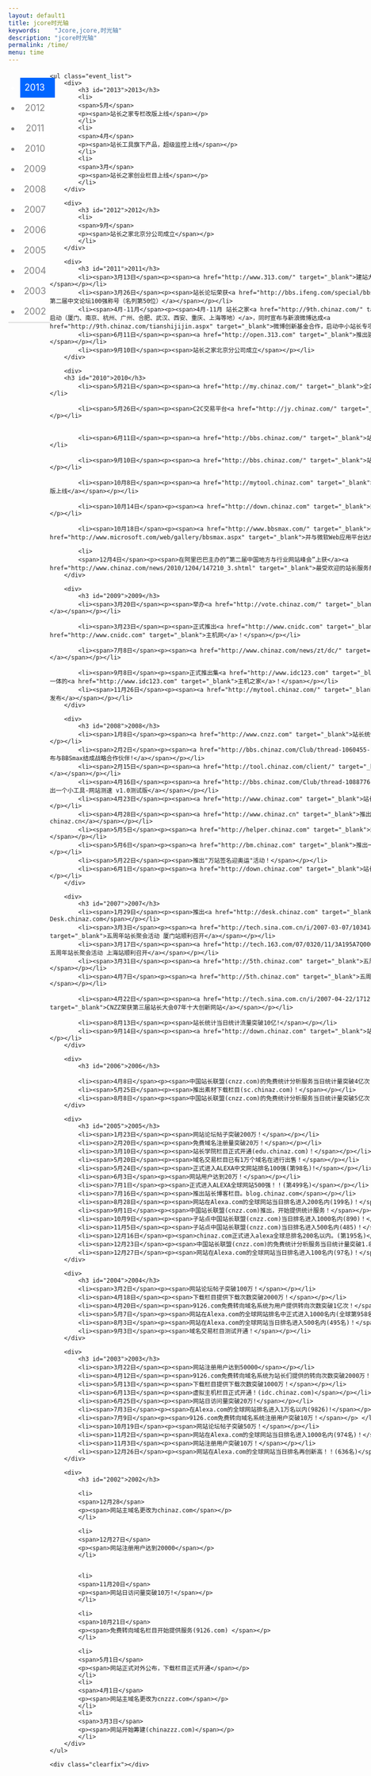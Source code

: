 ```yaml
---
layout: default1
title: jcore时光轴
keywords:	 "Jcore,jcore,时光轴"
description: "jcore时光轴"
permalink: /time/
menu: time
---
```


<style>
.box{width:940px;margin:18px auto 0 auto;}
.event_year{width:60px;border-bottom:2px solid #DDD;text-align:center;float:left;margin-top:10px;}
.event_year li{height:40px;line-height:40px;background:#FFF;margin-bottom:1px;font-size:18px;color:#828282;cursor:pointer;}
.event_year li.current{width:61px;background:#0066ff url('./resources/images/base/jian.png') 60px 0 no-repeat;color:#FFF;text-align:left;padding-left:9px;}
.event_list h3{margin:0 0 10px 132px;font-size:24px;font-family:Georgia;color:#0066ff;padding-left:25px;background:url('./resources/images/base/jian.png') 0 -45px no-repeat;height:38px;line-height:30px;font-style:italic;}
.event_list li{background:url('./resources/images/base/jian.png') 136px -80px no-repeat;}
.event_list li span{width:127px;text-align:right;display:block;float:left;margin-top:10px;}
.event_list li p{width:680px;margin-left:24px;display:inline-block;padding-left:10px;background:url('./resources/images/base/jian.png') -21px 0 no-repeat;line-height:25px;_float:left;}
.event_list li p span{width:650px;text-align:left;border-bottom:2px solid #DDD;padding:10px 15px;background:#FFF;margin:0;}
</style>

<div class="box">
	<ul class="event_year">
		<li class="current"><label for="2013">2013</label></li>
		<li><label for="2012">2012</label></li>
		<li><label for="2011">2011</label></li>
		<li><label for="2010">2010</label></li>
		<li><label for="2009">2009</label></li>
		<li><label for="2008">2008</label></li>
		<li><label for="2007">2007</label></li>
		<li><label for="2006">2006</label></li>
		<li><label for="2005">2005</label></li>
		<li><label for="2004">2004</label></li>
		<li><label for="2003">2003</label></li>
		<li><label for="2002">2002</label></li>
	</ul>
	
	<ul class="event_list">
		<div>
			<h3 id="2013">2013</h3>
			<li>
			<span>5月</span>
			<p><span>站长之家专栏改版上线</span></p>
			</li>
			<li>
			<span>4月</span>
			<p><span>站长工具旗下产品，超级监控上线</span></p>
			</li>
			<li>
			<span>3月</span>
			<p><span>站长之家创业栏目上线</span></p>
			</li>
		</div>
		
		<div>
			<h3 id="2012">2012</h3>
			<li>
			<span>9月</span>
			<p><span>站长之家北京分公司成立</span></p>
			</li>
		</div>
		
		<div>
			<h3 id="2011">2011</h3>
			<li><span>3月13日</span><p><span><a href="http://www.313.com/" target="_blank">建站大师（www.313.com）上线</a></span></p></li>
			<li><span>3月26日</span><p><span>站长论坛荣获<a href="http://bbs.ifeng.com/special/bbs100/" target="_blank">2010年第二届中文论坛100强称号（名列第50位）</a></span></p></li>
			<li><span>4月-11月</span><p><span>4月-11月 站长之家<a href="http://9th.chinaz.com/" target="_blank">九周年全国交流会启动（厦门、南京、杭州、广州、合肥、武汉、西安、重庆、上海等地）</a>，同时宣布与新浪微博达成<a href="http://9th.chinaz.com/tianshijijin.aspx" target="_blank">微博创新基金合作，启动中小站长专项投资</a></span></p></li>
			<li><span>6月11日</span><p><span><a href="http://open.313.com" target="_blank">推出建站大师开放平台open.313.com</a></span></p></li>
			<li><span>9月10日</span><p><span>站长之家北京分公司成立</span></p></li>
		</div>
	
		<div>
		<h3 id="2010">2010</h3>
			<li><span>5月21日</span><p><span><a href="http://my.chinaz.com/" target="_blank">全站用户中心上线</a></span></p></li>
			
			<li><span>5月26日</span><p><span>C2C交易平台<a href="http://jy.chinaz.com/" target="_blank">站长交易上线</a></span></p></li>
			
			
			<li><span>6月11日</span><p><span><a href="http://bbs.chinaz.com/" target="_blank">站长论坛新版上线</a></span></p></li>
			
			<li><span>9月10日</span><p><span><a href="http://bbs.chinaz.com/" target="_blank">站长论坛发帖超过千万</a></span></p></li>
			
			<li><span>10月8日</span><p><span><a href="http://mytool.chinaz.com" target="_blank">我的工具(Mytool.chinaz.com)新版上线</a></span></p></li>
			
			<li><span>10月14日</span><p><span><a href="http://down.chinaz.com" target="_blank">站长下载第三次改版完成</a></span></p></li>
			
			<li><span>10月18日</span><p><span><a href="http://www.bbsmax.com/" target="_blank">全资收购社区开发商BBSMAX</a>，<a href="http://www.microsoft.com/web/gallery/bbsmax.aspx" target="_blank">并与微软Web应用平台达成合作</a></span></p></li>
			
			<li> 
			<span>12月4日</span><p><span>在阿里巴巴主办的“第二届中国地方与行业网站峰会”上获</a><a href="http://www.chinaz.com/news/2010/1204/147210_3.shtml" target="_blank">最受欢迎的站长服务商</a></span></p></li>
		</div>

		<div>
			<h3 id="2009">2009</h3>
			<li><span>3月20日</span><p><span>举办<a href="http://vote.chinaz.com/" target="_blank">中国站长站7周年站长调查活动</a></span></p></li>
			
			<li><span>3月23日</span><p><span>正式推出<a href="http://www.cnidc.com" target="_blank">IDC行业的B2C平台</a> - <a href="http://www.cnidc.com" target="_blank">主机网</a>！</span></p></li>
			
			<li><span>7月8日</span><p><span><a href="http://www.chinaz.com/news/zt/dc/" target="_blank">发布中国站长行业调查报告</a></span></p></li>
			
			<li><span>9月8日</span><p><span>正式推出集<a href="http://www.idc123.com" target="_blank">虚拟主机评测</a>和IDC导航于一体的<a href="http://www.idc123.com" target="_blank">主机之家</a>！</span></p></li>
			<li><span>11月26日</span><p><span><a href="http://mytool.chinaz.com/" target="_blank">我的工具(MYtool.chinaz.com)发布</a></span></p></li>
		</div>
	
		<div>
			<h3 id="2008">2008</h3>
			<li><span>1月8日</span><p><span><a href="http://www.cnzz.com" target="_blank">站长统计</a>用户数突破60万！</span></p></li>
			<li><span>2月2日</span><p><span><a href="http://bbs.chinaz.com/Club/thread-1060455-1-1.html" target="_blank">宣布与BBSmax结成战略合作伙伴!</a></span></p></li>
			<li><span>2月15日</span><p><span><a href="http://tool.chinaz.com/client/" target="_blank">推出站长工具软件v1.0测试版</a></span></p></li>
			<li><span>4月16日</span><p><span><a href="http://bbs.chinaz.com/Club/thread-1088776-1-1.html" target="_blank">推出一个小工具-网站测速 v1.0测试版</a></span></p></li>
			<li><span>4月23日</span><p><span><a href="http://www.chinaz.com" target="_blank">站长资讯推出v2008新版</a></span></p></li>
			<li><span>4月28日</span><p><span><a href="http://www.chinaz.cn" target="_blank">推出软件下载子站-精品软件站 chinaz.cn</a></span></p></li>
			<li><span>5月5日</span><p><span><a href="http://helper.chinaz.com" target="_blank">站长工具软件正式更名为站长助手</a></span></p></li>
			<li><span>5月6日</span><p><span><a href="http://bm.chinaz.com" target="_blank">推出一个小工具，网站保姆</a></span></p></li>
			<li><span>5月22日</span><p><span>推出"万站签名迎奥运"活动！</span></p></li>
			<li><span>6月1日</span><p><span><a href="http://down.chinaz.com" target="_blank">站长下载第二次改版完成</a></span></p></li>
		</div>

		<div>
			<h3 id="2007">2007</h3>
			<li><span>1月29日</span><p><span>推出<a href="http://desk.chinaz.com" target="_blank">壁纸</a>栏目 Desk.chinaz.com</span></p></li>
			<li><span>3月3日</span><p><span><a href="http://tech.sina.com.cn/i/2007-03-07/10341405010.shtml" target="_blank">五周年站长聚会活动 厦门站顺利召开</a></span></p></li>
			<li><span>3月17日</span><p><span><a href="http://tech.163.com/07/0320/11/3A195A7Q000915I3.html" target="_blank">五周年站长聚会活动 上海站顺利召开</a></span></p></li>
			<li><span>3月31日</span><p><span><a href="http://5th.chinaz.com" target="_blank">五周年聚会-千位站长齐聚广州</a></span></p></li>
			<li><span>4月7日</span><p><span><a href="http://5th.chinaz.com" target="_blank">五周年聚会安徽合肥站顺利召开</a></span></p></li>
			
			<li><span>4月22日</span><p><span><a href="http://tech.sina.com.cn/i/2007-04-22/17121477057.shtml" target="_blank">CNZZ荣获第三届站长大会07年十大创新网站</a></span></p></li>
			
			<li><span>8月13日</span><p><span>站长统计当日统计流量突破10亿!</span></p></li>
			<li><span>9月14日</span><p><span><a href="http://down.chinaz.com" target="_blank">站长下载</a>栏目改版完成</span></p></li>
		</div>
	
		<div>
			<h3 id="2006">2006</h3>
			
			<li><span>4月8日</span><p><span>中国站长联盟(cnzz.com)的免费统计分析服务当日统计量突破4亿次！</span></p></li>
			<li><span>5月25日</span><p><span>推出素材下载栏目(sc.chinaz.com)！</span></p></li>
			<li><span>8月8日</span><p><span>中国站长联盟(cnzz.com)的免费统计分析服务当日统计量突破5亿次！</span></p></li>
		</div>

		<div>
			<h3 id="2005">2005</h3>
			<li><span>1月23日</span><p><span>网站论坛帖子突破200万！</span></p></li>
			<li><span>2月20日</span><p><span>免费域名注册量突破20万！</span></p></li>
			<li><span>3月10日</span><p><span>站长学院栏目正式开通(edu.chinaz.com)！</span></p></li>
			<li><span>5月20日</span><p><span>域名交易栏目已有1万个域名在进行出售！</span></p></li>
			<li><span>5月24日</span><p><span>正式进入ALEXA中文网站排名100强(第98名)!</span></p></li>
			<li><span>6月3日</span><p><span>网站用户达到20万！</span></p></li>
			<li><span>7月1日</span><p><span>正式进入ALEXA全球网站500强！！(第499名)</span></p></li>
			<li><span>7月16日</span><p><span>推出站长博客栏目。blog.chinaz.com</span></p></li>
			<li><span>8月28日</span><p><span>网站在Alexa.com的全球网站当日排名进入200名内(199名)！</span></p></li>
			<li><span>9月1日</span><p><span>中国站长联盟(cnzz.com)推出，开始提供统计服务！</span></p></li>
			<li><span>10月9日</span><p><span>子站点中国站长联盟(cnzz.com)当日排名进入1000名内(890)！</span></p></li>
			<li><span>11月5日</span><p><span>子站点中国站长联盟(cnzz.com)当日排名进入500名内(485)！</span></p></li>
			<li><span>12月16日</span><p><span>chinaz.com正式进入alexa全球总排名200名以内。(第195名)</span></p></li>
			<li><span>12月23日</span><p><span>中国站长联盟(cnzz.com)的免费统计分析服务当日统计量突破1.8亿次！</span></p></li>
			<li><span>12月27日</span><p><span>网站在Alexa.com的全球网站当日排名进入100名内(97名)！</span></p></li>
		</div>
	
		<div>
			<h3 id="2004">2004</h3>
			<li><span>3月2日</span><p><span>网站论坛帖子突破100万！</span></p></li>
			<li><span>4月18日</span><p><span>下载栏目提供下载次数突破2000万！</span></p></li>
			<li><span>4月20日</span><p><span>9126.com免费转向域名系统为用户提供转向次数突破1亿次！</span></p></li>
			<li><span>5月7日</span><p><span>网站在Alexa.com的全球网站排名中正式进入1000名内(全球第958名)！</span></p></li>
			<li><span>8月3日</span><p><span>网站在Alexa.com的全球网站当日排名进入500名内(495名)！</span></p></li>
			<li><span>9月3日</span><p><span>域名交易栏目测试开通！</span></p></li>
		</div>

		<div>
			<h3 id="2003">2003</h3>
			<li><span>3月22日</span><p><span>网站注册用户达到50000</span></p></li>
			<li><span>4月12日</span><p><span>9126.com免费转向域名系统为站长们提供的转向次数突破2000万！</span></p></li>
			<li><span>5月13日</span><p><span>下载栏目提供下载次数突破1000万！</span></p></li>
			<li><span>6月13日</span><p><span>虚拟主机栏目正式开通！(idc.chinaz.com)</span></p></li>
			<li><span>6月25日</span><p><span>网站日访问量突破20万!</span></p></li>
			<li><span>7月3日</span><p><span>在Alexa.com的全球网站排名进入1万名以内(9826)!</span></p></li>
			<li><span>7月9日</span><p><span>9126.com免费转向域名系统注册用户突破10万！</span></p> </li>
			<li><span>10月19日</span><p><span>网站论坛帖子突破50万！</span></p></li>
			<li><span>11月2日</span><p><span>网站在Alexa.com的全球网站当日排名进入1000名内(974名)！</span></p></li>
			<li><span>11月3日</span><p><span>网站注册用户突破10万！</span></p></li>
			<li><span>12月26日</span><p><span>网站在Alexa.com的全球网站当日排名再创新高！！(636名)</span></p></li>
		</div>

		<div>
			<h3 id="2002">2002</h3>
			
			<li>
			<span>12月28</span>
			<p><span>网站主域名更改为chinaz.com</span></p>
			</li>
			
			<li>
			<span>12月27日</span>
			<p><span>网站注册用户达到20000</span></p>
			</li>
			
			
			<li>
			<span>11月20日</span>
			<p><span>网站日访问量突破10万!</span></p>
			</li>
			
			<li>
			<span>10月21日</span>
			<p><span>免费转向域名栏目开始提供服务(9126.com) </span></p>
			</li>
			
			<li>
			<span>5月1日</span>
			<p><span>网站正式对外公布，下载栏目正式开通</span></p>
			</li>
			<li>
			<span>4月1日</span>
			<p><span>网站主域名更改为cnzzz.com</span></p>
			</li>
			<li>
			<span>3月3日</span>
			<p><span>网站开始筹建(chinazzz.com)</span></p>
			</li>
		</div>
	</ul>

	<div class="clearfix"></div>
	
</div>
